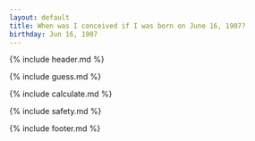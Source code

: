 ```yaml
---
layout: default
title: When was I conceived if I was born on June 16, 1907?
birthday: Jun 16, 1907
---
```


{% include header.md %}

{% include guess.md %}

{% include calculate.md %}

{% include safety.md %}

{% include footer.md %}



